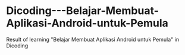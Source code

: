 # Dicoding---Belajar-Membuat-Aplikasi-Android-untuk-Pemula
Result of learning "Belajar Membuat Aplikasi Android untuk Pemula" in Dicoding
